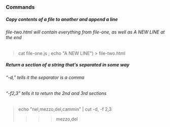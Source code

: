 ### Commands
##### Copy contents of a file to another and append a line
###### file-two.html will contain everything from file-one, as well as A NEW LINE at the end
> cat file-one.js ; echo "A NEW LINE") > file-two.html

##### Return a section of a string that's separated in some way
######  “-d,” tells it the separator is a comma
###### “-f2,3” tells it to return the 2nd and 3rd sections
> echo "nel,mezzo,del,cammin" | cut -d, -f 2,3
> >>> mezzo,del